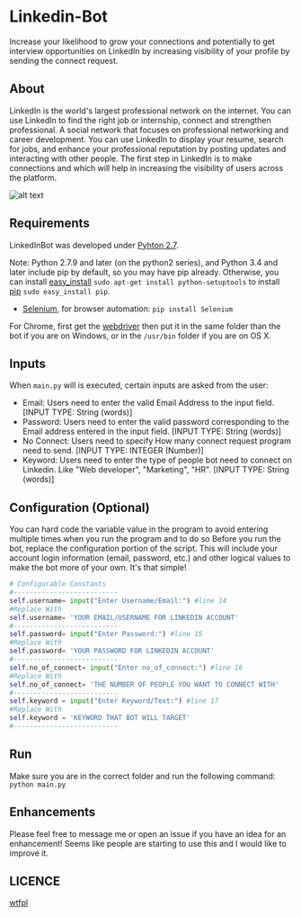 # Linkedin-Bot

Increase your likelihood to grow your connections and potentially to get interview opportunities on LinkedIn by increasing visibility of your profile by sending the connect request.

## About

LinkedIn is the world's largest professional network on the internet. You can use LinkedIn to find the right job or internship, connect and strengthen professional. A social network that focuses on professional networking and career development. You can use LinkedIn to display your resume, search for jobs, and enhance your professional reputation by posting updates and interacting with other people.  The first step in LinkedIn is to make connections and which will help in increasing the visibility of users across the platform. 

![alt text](./screenshots/code.png)

## Requirements

LinkedInBot was developed under [Pyhton 2.7](https://www.python.org/downloads/).

Note: Python 2.7.9 and later (on the python2 series), and Python 3.4 and later include pip by default, so you may have pip already. Otherwise, you can install [easy_install](https://pythonhosted.org/setuptools/easy_install.html) `sudo apt-get install python-setuptools` to install [pip](https://pypi.python.org/pypi/pip) `sudo easy_install pip`.

- [Selenium](http://www.seleniumhq.org/), for browser automation: `pip install Selenium`

For Chrome, first get the [webdriver](https://sites.google.com/a/chromium.org/chromedriver/downloads) then put it in the same folder than the bot if you are on Windows, or in the `/usr/bin` folder if you are on OS X.

## Inputs

When `main.py` will is executed, certain inputs are asked from the user:
- Email: Users need to enter the valid Email Address to the input field. [INPUT TYPE: String (words)]
- Password: Users need to enter the valid password corresponding to the Email address entered in the input field. [INPUT TYPE: String (words)]
- No Connect: Users need to specify How many connect request program need to send. [INPUT TYPE: INTEGER (Number)]
- Keyword: Users need to enter the type of people bot need to connect on Linkedin. Like "Web developer", "Marketing", "HR". [INPUT TYPE: String (words)]


## Configuration (Optional)
You can hard code the variable value in the program to avoid entering multiple times when you run the program and to do so
Before you run the bot, replace the configuration portion of the script. This will include your account login information (email, password, etc.) and other logical values to make the bot more of your own. It's that simple!

```python
# Configurable Constants
#--------------------------
self.username= input("Enter Username/Email:") #line 14 
#Replace With 
self.username= 'YOUR EMAIL/USERNAME FOR LINKEDIN ACCOUNT'
#--------------------------
self.password= input("Enter Password:") #line 15
#Replace With 
self.password= 'YOUR PASSWORD FOR LINKEDIN ACCOUNT'
#--------------------------
self.no_of_connect= input("Enter no_of_connect:") #line 16
#Replace With
self.no_of_connect= 'THE NUMBER OF PEOPLE YOU WANT TO CONNECT WITH'
#--------------------------
self.keyword = input("Enter Keyword/Text:") #line 17 
#Replace With 
self.keyword = 'KEYWORD THAT BOT WILL TARGET'
#--------------------------
```

## Run
Make sure you are in the correct folder and run the following command: `python main.py`

## Enhancements
Please feel free to message me or open an issue if you have an idea for an enhancement! Seems like people are starting to use this and I would like to improve it.

## LICENCE
[wtfpl](http://www.wtfpl.net/about/)
